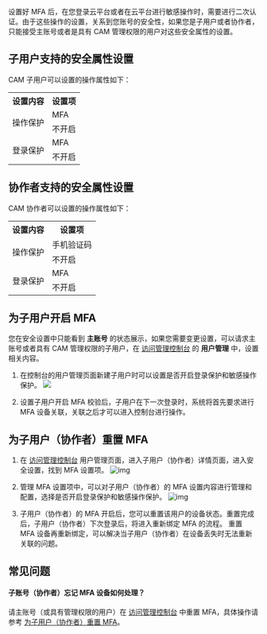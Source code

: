 设置好 MFA 后，在您登录云平台或者在云平台进行敏感操作时，需要进行二次认证。由于这些操作的设置，关系到您账号的安全性，如果您是子用户或者协作者，只能接受主账号或者是具有 CAM 管理权限的用户对这些安全属性的设置。
## 子用户支持的安全属性设置
CAM 子用户可以设置的操作属性如下：
<table>
<tr>
<th>设置内容</th>
<th>设置项</th>
</tr>
<tr>
<td rowspan="2">操作保护</td>
<td>MFA</td>
</tr>
<tr>
<td>不开启</td>
</tr>
<tr>
<td rowspan="2">登录保护</td>
<td>MFA</td>
</tr>
<tr>
<td>不开启</td>
</tr>
</table>

## 协作者支持的安全属性设置
CAM 协作者可以设置的操作属性如下：
<table>
<tr>
<th>设置内容</th>
<th>设置项</th>
</tr>
<tr>
<td rowspan="2">操作保护</td>
<td>手机验证码</td>
</tr>
<tr>
<td>不开启</td>
</tr>
<tr>
<td rowspan="2">登录保护</td>
<td>MFA</td>
</tr>
<tr>
<td>不开启</td>
</tr>
</table>

## 为子用户开启 MFA
您在安全设置中只能看到 **主账号** 的状态展示，如果您需要变更设置，可以请求主账号或者具有 CAM 管理权限的子用户，在 [访问管理控制台](http://console.tcecqpoc.fsphere.cn/cam) 的 **用户管理** 中，设置相关内容。

1. 在控制台的用户管理页面新建子用户时可以设置是否开启登录保护和敏感操作保护。
![](http://imgcache.tcecqpoc.fsphere.cn/image/main.qcloudimg.com/raw/086d82025e720830d57c2824180a8e98.png)

2. 设置子用户开启 MFA 校验后，子用户在下一次登录时，系统将首先要求进行 MFA 设备关联，关联之后才可以进入控制台进行操作。



## 为子用户（协作者）重置 MFA
1. 在 [访问管理控制台](http://console.tcecqpoc.fsphere.cn/cam) 用户管理页面，进入子用户（协作者）详情页面，进入安全设置，找到 MFA 设置项。
![img](http://imgcache.tcecqpoc.fsphere.cn/image/main.qcloudimg.com/raw/7e15061c3e6d8032e0e711fde84585ad.png) 
2. 管理 MFA 设置项中，可以对子用户（协作者）的 MFA 设置内容进行管理和配置，选择是否开启登录保护和敏感操作保护。
![img](http://imgcache.tcecqpoc.fsphere.cn/image/main.qcloudimg.com/raw/005403ec1dc438cf3d7194c15afa53d8.png) 

3. 子用户（协作者）的 MFA 开启后，您可以重置该用户的设备状态。重置完成后，子用户（协作者）下次登录后，将进入重新绑定 MFA 的流程。
重置 MFA 设备再重新绑定，可以解决当子用户（协作者）在设备丢失时无法重新关联的问题。

## 常见问题
#### 子账号（协作者）忘记 MFA 设备如何处理？
请主账号（或具有管理权限的用户）在 [访问管理控制台](http://console.tcecqpoc.fsphere.cn/cam) 中重置 MFA，具体操作请参考 [为子用户（协作者）重置 MFA](#.E4.B8.BA.E5.AD.90.E7.94.A8.E6.88.B7.EF.BC.88.E5.8D.8F.E4.BD.9C.E8.80.85.EF.BC.89.E9.87.8D.E7.BD.AE-mfa)。
